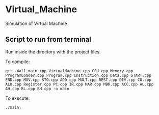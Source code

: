 # Virtual_Machine

Simulation of Virtual Machine

## Script to run from terminal

Run inside the directory with the project files.

To compile:

```
g++ -Wall main.cpp VirtualMachine.cpp CPU.cpp Memory.cpp ProgramLoader.cpp Program.cpp Instruction.cpp Data.cpp START.cpp END.cpp MOV.cpp STO.cpp ADD.cpp MULT.cpp REST.cpp DIV.cpp CU.cpp ALU.cpp Register.cpp PC.cpp IR.cpp MAR.cpp MBR.cpp ACC.cpp AL.cpp AH.cpp BL.cpp BH.cpp -o main
```
To execute:

```
./main;
```
